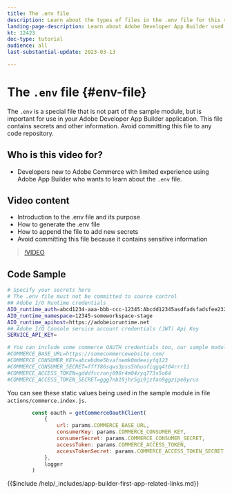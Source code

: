 ```yaml
---
title: The .env file
description: Learn about the types of files in the .env file for this sample application
landing-page-description: Learn about Adobe Developer App Builder used with Adobe Commerce and what types content is used in the .env file
kt: 12423
doc-type: tutorial
audience: all
last-substantial-update: 2023-03-13

---
```


# The `.env` file {#env-file}

The `.env` is a special file that is not part of the sample module, but is important for use in your Adobe Developer App Builder application. This file contains secrets and other information. Avoid committing this file to any code repository.

## Who is this video for?

* Developers new to Adobe Commerce with limited experience using Adobe App Builder who wants to learn about the `.env` file.

## Video content

* Introduction to the .env file and its purpose
* How to generate the .env file
* How to append the file to add new secrets
* Avoid committing this file because it contains sensitive information

>[!VIDEO](https://video.tv.adobe.com/v/3416593)

## Code Sample

```bash
# Specify your secrets here
# The .env file must not be committed to source control
## Adobe I/O Runtime credentials
AIO_runtime_auth=abcd1234-aaa-bbb-ccc-12345:Abcdd12345asdfadsfadsfee2323232323232
AIO_runtime_namespace=12345-someworkspace-stage
AIO_runtime_apihost=https://adobeioruntime.net
## Adobe I/O Console service account credentials (JWT) Api Key
SERVICE_API_KEY=

# You can include some commerce OAUTH credentials too, our sample module will use this
#COMMERCE_BASE_URL=https://somecommercewebsite.com/
#COMMERCE_CONSUMER_KEY=abcebdme5bvafnemk0mdeeiyfq123
#COMMERCE_CONSUMER_SECRET=ffff86sqws3pss5hhuofiqgq4t04rrr11
#COMMERCE_ACCESS_TOKEN=gdddfccronj098r4m04zyq773s5o64
#COMMERCE_ACCESS_TOKEN_SECRET=ggg7nb19jhr5gi9jzfan9ggzipe8yrus
```

You can see these static values being used in the sample module in file `actions/commerce.index.js`.

```javascript
        const oauth = getCommerceOauthClient(
            {
                url: params.COMMERCE_BASE_URL,
                consumerKey: params.COMMERCE_CONSUMER_KEY,
                consumerSecret: params.COMMERCE_CONSUMER_SECRET,
                accessToken: params.COMMERCE_ACCESS_TOKEN,
                accessTokenSecret: params.COMMERCE_ACCESS_TOKEN_SECRET
            },
            logger
        )

```

{{$include /help/_includes/app-builder-first-app-related-links.md}}
